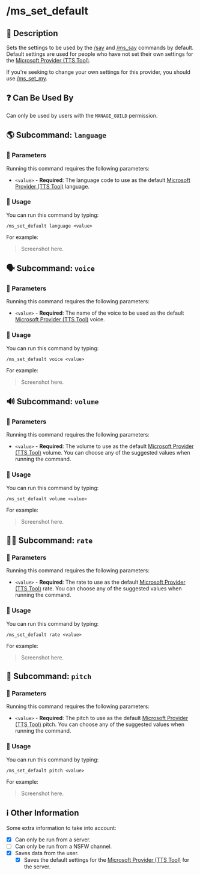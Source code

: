 # /ms_set_default

## 📖 Description

Sets the settings to be used by the [/say](../all-tts/say.md) and [/ms_say](./ms-say.md) commands by default. Default settings are used for people who have not set their own settings for the [Microsoft Provider (TTS Tool)](../../text-to-speech-providers/microsoft-ttstool.md).

If you're seeking to change your own settings for this provider, you should use [/ms_set_my](./ms-set-my.md).

## ❓ Can Be Used By

Can only be used by users with the `MANAGE_GUILD` permission.

## 🌎 Subcommand: `language`

### 🔨 Parameters

Running this command requires the following parameters:

* `<value>` - **Required**: The language code to use as the default [Microsoft Provider (TTS Tool)](../../text-to-speech-providers/microsoft-ttstool.md) language.

### 🎈 Usage

You can run this command by typing:

```text
/ms_set_default language <value>
```

For example:

> Screenshot here.

## 🗣 Subcommand: `voice`

### 🔨 Parameters

Running this command requires the following parameters:

* `<value>` - **Required**: The name of the voice to be used as the default [Microsoft Provider (TTS Tool)](../../text-to-speech-providers/microsoft-ttstool.md) voice.

### 🎈 Usage

You can run this command by typing:

```text
/ms_set_default voice <value>
```

For example:

> Screenshot here.

## 🔊 Subcommand: `volume`

### 🔨 Parameters

Running this command requires the following parameters:

* `<value>` - **Required**: The volume to use as the default [Microsoft Provider (TTS Tool)](../../text-to-speech-providers/microsoft-ttstool.md) volume. You can choose any of the suggested values when running the command.

### 🎈 Usage

You can run this command by typing:

```text
/ms_set_default volume <value>
```

For example:

> Screenshot here.

## 🏃🏻 Subcommand: `rate`

### 🔨 Parameters

Running this command requires the following parameters:

* `<value>` - **Required**: The rate to use as the default [Microsoft Provider (TTS Tool)](../../text-to-speech-providers/microsoft-ttstool.md) rate. You can choose any of the suggested values when running the command.

### 🎈 Usage

You can run this command by typing:

```text
/ms_set_default rate <value>
```

For example:

> Screenshot here.

## 🥁 Subcommand: `pitch`

### 🔨 Parameters

Running this command requires the following parameters:

* `<value>` - **Required**: The pitch to use as the default [Microsoft Provider (TTS Tool)](../../text-to-speech-providers/microsoft-ttstool.md) pitch. You can choose any of the suggested values when running the command.

### 🎈 Usage

You can run this command by typing:

```text
/ms_set_default pitch <value>
```

For example:

> Screenshot here.

## ℹ️ Other Information

Some extra information to take into account:

* [x] Can only be run from a server.
* [ ] Can only be run from a NSFW channel.
* [x] Saves data from the user.
    - [x] Saves the default settings for the [Microsoft Provider (TTS Tool)](../../text-to-speech-providers/microsoft-ttstool.md) for the server.
